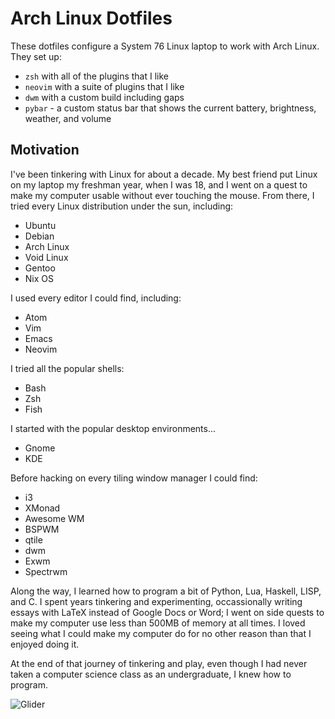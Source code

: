 # Arch Linux Dotfiles

These dotfiles configure a System 76 Linux laptop to work with Arch Linux.
They set up:

- `zsh` with all of the plugins that I like
- `neovim` with a suite of plugins that I like
- `dwm` with a custom build including gaps
- `pybar` - a custom status bar that shows the current battery,
  brightness, weather, and volume

## Motivation

I've been tinkering with Linux for about a decade. My best friend put Linux
on my laptop my freshman year, when I was 18, and I went on a quest to make
my computer usable without ever touching the mouse. From there, I tried every
Linux distribution under the sun, including:

- Ubuntu
- Debian
- Arch Linux
- Void Linux
- Gentoo
- Nix OS

I used every editor I could find, including:

- Atom
- Vim
- Emacs
- Neovim

I tried all the popular shells:

- Bash
- Zsh
- Fish

I started with the popular desktop environments...

- Gnome
- KDE

Before hacking on every tiling window manager I could find:

- i3
- XMonad
- Awesome WM
- BSPWM
- qtile
- dwm
- Exwm
- Spectrwm

Along the way, I learned how to program a bit of Python, Lua, Haskell, LISP,
and C. I spent years tinkering and experimenting, occassionally writing essays
with LaTeX instead of Google Docs or Word; I went on side quests to make my
computer use less than 500MB of memory at all times. I loved seeing what I
could make my computer do for no other reason than that I enjoyed doing it.

At the end of that journey of tinkering and play, even though I had never
taken a computer science class as an undergraduate, I knew how to program.

![Glider](https://upload.wikimedia.org/wikipedia/commons/4/45/Glider.svg)
